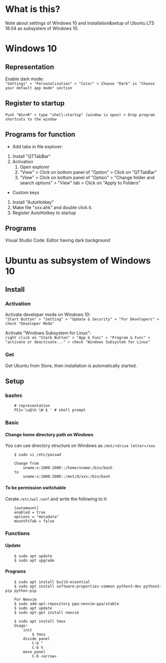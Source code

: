 # What is this?
Note about settings of Windows 10 and installation&setup of Ubuntu LTS 18.04 as subsystem of Windows 10.

# Windows 10
## Representation
Enable dark mode:  
`"Settings" > "Personalization" > "Color" > Choose "Dark" in "Choose your default app mode" section`

## Register to startup
`Push "Win+R" > type "shell:startup" (window is open) > Drop program shortcuts to the window`

## Programs for function
- Add tabs in file explorer:  
1. Install "QTTabBar"
1. Activation
    1. Open explorer
    1. "View" > Click on bottom panel of "Option" > Click on "QTTabBar"
    1. "View" > Click on bottom panel of "Option" > "Change folder and search options" > "View" tab > Click on "Apply to Folders"

- Custom keys
1. Install "AutoHotkey"
1. Make file "xxx.ahk" and double click it.
1. Register AutoHotkey to startup

## Programs
Visual Studio Code: Editor having dark background  

# Ubuntu as subsystem of Windows 10
## Install
### Activation
Activate developer mode on Windows 10:   
`"Start Button" > "Setting" > "Update & Security" > "For Developers" > check "Developer Mode"`

Activate "Windows Subsystem for Linux":   
`right click on "Starb Button" > "App & Func" > "Program & Func" > "activate or deactivate..." > check "Windows Subsystem for Linux"`

### Get
Get Ubuntu from Store, then installation is automatically started.

## Setup
### bashrc
```
    # representation
    PS1='\u@\h \W $ ' # shell prompt 
```
### Basic
#### Change home directory path on Windows
You can use directory structure on Windows as `/mnt/<drive letter>/xxx`
```
    $ sudo vi /etc/passwd

    Change from
        uname:x:1000:1000::/home/uname:/bin/bash
    to
        uname:x:1000:1000::/mnt/d/xxx:/bin/bash
```

#### To be permission switchable
Cerate `/etc/wsl.conf` and write the following to it:
```
    [automount]
    enabled = true
    options = "metadata"
    mountFsTab = false
```

### Functions
#### Update
```
    $ sudo apt update
    $ sudo apt upgrade
```

#### Programs
```
    $ sudo apt install build-essential
    $ sudo apt install software-properties-common python3-dev python3-pip python-pip

    For Neovim
    $ sudo add-apt-repository ppa:neovim-ppa/stable
    $ sudo apt update
    $ sudo apt-get install neovim

    $ sudo apt install tmux
    Usage:
        init
            $ tmux
        divide panel
            C-b "
            C-b %
        move panel
            C-b <arrow>
```


